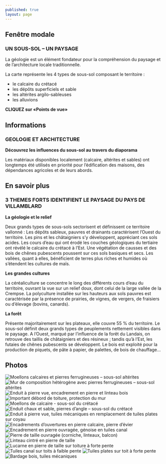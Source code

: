 ```yaml
---
published: true
layout: page
---
```





## Fenêtre modale

### UN SOUS-SOL – UN PAYSAGE

La géologie est un élément fondateur pour la compréhension du paysage et de l’architecture locale traditionnelle.

La carte représente les 4 types de sous-sol composant le territoire :

- le calcaire du crétacé
- les dépôts superficiels et sable
- les altérites argilo-sableuses
- les alluvions

**CLIQUEZ sur «Points de vue»**



## Informations

### GEOLOGIE ET ARCHITECTURE

**Découvrez les influences du sous-sol au travers du diaporama**

Les matériaux disponibles localement (calcaire, altérites et sables) ont longtemps été utilisés en priorité pour l’édification des maisons, des dépendances agricoles et de leurs abords.


## En savoir plus

### 3 THEMES FORTS IDENTIFIENT LE PAYSAGE DU PAYS DE VILLAMBLARD

**La géologie et le relief**

Deux grands types de sous-sols sectorisent et définissent ce territoire vallonné :
Les dépôts sableux, pauvres et drainants caractérisent l’Ouest du territoire. Les pins et les châtaigniers s’y développent, appréciant ces sols acides. 
Les cours d’eau qui ont érodé les couches géologiques du tertiaire ont révélé le calcaire du crétacé à l’Est. Une végétation de causses et des bois de chênes pubescents poussent sur ces sols basiques et secs.
Les vallées, quant à elles, bénéficient de terres plus riches et humides où s’étendent les cultures de maïs.

**Les grandes cultures**

La céréaliculture se concentre le long des différents cours d’eau du territoire, ouvrant la vue sur un relief doux, dont celui de la large vallée de la Crempse. La polyculture installée sur les hauteurs aux sols pauvres est caractérisée par la présence de prairies, de vignes, de vergers, de fraisiers ou d’élevage (bovins, canards). 

**La forêt**

Présente majoritairement sur les plateaux, elle couvre 55 % du territoire. Le sous-sol définit deux grands types de peuplements nettement visibles dans le paysage. A l’Ouest, marqué par l’influence de la forêt du Landais, on retrouve des taillis de châtaigniers et des résineux ; tandis qu’à l’Est, les futaies de chênes pubescents se développent. Le bois est exploité pour la production de piquets, de pâte à papier, de palettes, de bois de chauffage…


## Photos

![Moellons calcaires et pierres ferrugineuses – sous-sol altérites]({{site.baseurl}}/data/images/5/geographie/05_GEOGRAPHIE-01.jpg)
![Mur de composition hétérogène avec pierres ferrugineuses – sous-sol altérites]({{site.baseurl}}/data/images/5/geographie/05_GEOGRAPHIE-02.jpg)
![Enduit à pierre vue, encadrement en pierre et linteau bois]({{site.baseurl}}/data/images/5/geographie/05_GEOGRAPHIE-03.jpg)
![Important débord de toiture, protection du mur]({{site.baseurl}}/data/images/5/geographie/05_GEOGRAPHIE-04.jpg)
![Moellons de calcaire - sous-sol du crétacé]({{site.baseurl}}/data/images/5/geographie/05_GEOGRAPHIE-05.jpg)
![Enduit chaux et sable, pierres d’angle – sous-sol du crétacé]({{site.baseurl}}/data/images/5/geographie/05_GEOGRAPHIE-06.jpg)
![Enduit à pierre vue, tuiles mécaniques en remplacement de tuiles plates sur coyau]({{site.baseurl}}/data/images/5/geographie/05_GEOGRAPHIE-07.jpg)![Encadrements d’ouvertures en pierre calcaire, pierre d’évier]({{site.baseurl}}/data/images/5/geographie/05_GEOGRAPHIE-08.jpg)
![Encadrement en pierre ouvragée, génoise en tuiles canal]({{site.baseurl}}/data/images/5/geographie/05_GEOGRAPHIE-09.jpg)
![Pierre de taille ouvragée (corniche, linteaux, balcon)]({{site.baseurl}}/data/images/5/geographie/05_GEOGRAPHIE-10.jpg)
![Linteau cintré en pierre de taille]({{site.baseurl}}/data/images/5/geographie/05_GEOGRAPHIE-11.jpg)
![Lucarne en pierre de taille sur toiture à forte pente]({{site.baseurl}}/data/images/5/geographie/05_GEOGRAPHIE-12.jpg)
![Tuiles canal sur toits à faible pente]({{site.baseurl}}/data/images/5/geographie/05_GEOGRAPHIE-13.jpg)
![Tuiles plates sur toit à forte pente]({{site.baseurl}}/data/images/5/geographie/05_GEOGRAPHIE-14.jpg)
![Bardage bois, tuiles mécaniques]({{site.baseurl}}/data/images/5/geographie/05_GEOGRAPHIE-15.jpg)














































